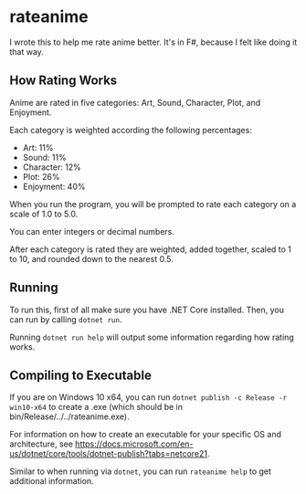# rateanime

I wrote this to help me rate anime better. It's in F#, because I felt like doing it that way.

## How Rating Works
Anime are rated in five categories: Art, Sound, Character, Plot, and Enjoyment.

Each category is weighted according the following percentages:

- Art: 11%
- Sound: 11%
- Character: 12%
- Plot: 26%
- Enjoyment: 40%

When you run the program, you will be prompted to rate each category on a scale of 1.0 to 5.0.

You can enter integers or decimal numbers.

After each category is rated they are weighted, added together, scaled to 1 to 10, and rounded down to the nearest 0.5.

## Running

To run this, first of all make sure you have .NET Core installed. Then, you can run by calling `dotnet run`.

Running `dotnet run help` will output some information regarding how rating works.

## Compiling to Executable

If you are on Windows 10 x64, you can run `dotnet publish -c Release -r win10-x64` to create a .exe (which should be in bin/Release/../../rateanime.exe).

For information on how to create an executable for your specific OS and architecture, see https://docs.microsoft.com/en-us/dotnet/core/tools/dotnet-publish?tabs=netcore21.

Similar to when running via `dotnet`, you can run `rateanime help` to get additional information.

